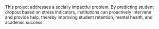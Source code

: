 This project addresses a socially impactful problem. By predicting student dropout based on stress indicators, institutions can proactively intervene and provide help, thereby improving student retention, mental health, and academic success.
